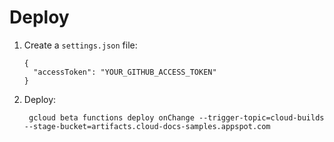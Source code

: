 # Deploy

1.  Create a `settings.json` file:

        {
          "accessToken": "YOUR_GITHUB_ACCESS_TOKEN"
        }

1. Deploy:

        gcloud beta functions deploy onChange --trigger-topic=cloud-builds --stage-bucket=artifacts.cloud-docs-samples.appspot.com
